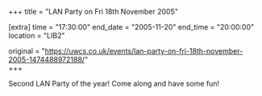 +++
title = "LAN Party on Fri 18th November 2005"

[extra]
time = "17:30:00"
end_date = "2005-11-20"
end_time = "20:00:00"
location = "LIB2"

original = "https://uwcs.co.uk/events/lan-party-on-fri-18th-november-2005-1474488972188/"    
+++

Second LAN Party of the year\! Come along and have some fun\!

